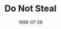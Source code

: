 ---
layout: message
category: message
series: "God's Top 10"
title: "Do Not Steal"
date: 1998-07-26
audio-description: "We look at the 10 Commandments and their relevancy in our lives today. "
audio: ""
audio-title: "Do Not Steal"
audio-duration: "&#58;"
---